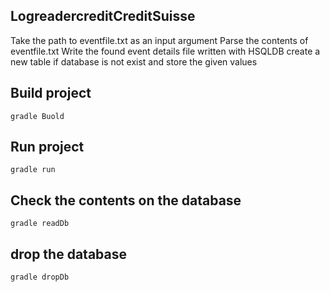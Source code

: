 ## LogreadercreditCreditSuisse
   Take the path to eventfile.txt as an input argument
   Parse the contents of eventfile.txt
   Write the found event details file written with HSQLDB 
   create a new table if database is not exist and store the given values

## Build project

```
gradle Buold
```

## Run project

```
gradle run
```

## Check the contents on the database 

```
gradle readDb
```

## drop the database

```
gradle dropDb
```

